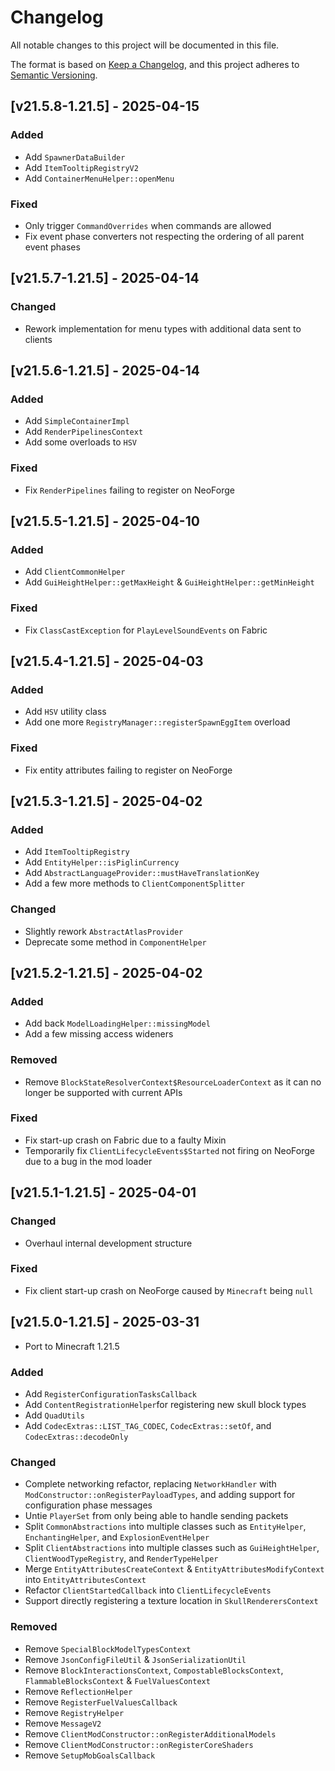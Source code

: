 # Changelog
All notable changes to this project will be documented in this file.

The format is based on [Keep a Changelog](https://keepachangelog.com/en/1.0.0/),
and this project adheres to [Semantic Versioning](https://semver.org/spec/v2.0.0.html).

## [v21.5.8-1.21.5] - 2025-04-15
### Added
- Add `SpawnerDataBuilder`
- Add `ItemTooltipRegistryV2`
- Add `ContainerMenuHelper::openMenu`
### Fixed
- Only trigger `CommandOverrides` when commands are allowed
- Fix event phase converters not respecting the ordering of all parent event phases

## [v21.5.7-1.21.5] - 2025-04-14
### Changed
- Rework implementation for menu types with additional data sent to clients

## [v21.5.6-1.21.5] - 2025-04-14
### Added
- Add `SimpleContainerImpl`
- Add `RenderPipelinesContext`
- Add some overloads to `HSV`
### Fixed
- Fix `RenderPipelines` failing to register on NeoForge

## [v21.5.5-1.21.5] - 2025-04-10
### Added
- Add `ClientCommonHelper`
- Add `GuiHeightHelper::getMaxHeight` & `GuiHeightHelper::getMinHeight`
### Fixed
- Fix `ClassCastException` for `PlayLevelSoundEvents` on Fabric

## [v21.5.4-1.21.5] - 2025-04-03
### Added
- Add `HSV` utility class
- Add one more `RegistryManager::registerSpawnEggItem` overload
### Fixed
- Fix entity attributes failing to register on NeoForge

## [v21.5.3-1.21.5] - 2025-04-02
### Added
- Add `ItemTooltipRegistry`
- Add `EntityHelper::isPiglinCurrency`
- Add `AbstractLanguageProvider::mustHaveTranslationKey`
- Add a few more methods to `ClientComponentSplitter`
### Changed
- Slightly rework `AbstractAtlasProvider`
- Deprecate some method in `ComponentHelper`

## [v21.5.2-1.21.5] - 2025-04-02
### Added
- Add back `ModelLoadingHelper::missingModel`
- Add a few missing access wideners
### Removed
- Remove `BlockStateResolverContext$ResourceLoaderContext` as it can no longer be supported with current APIs
### Fixed
- Fix start-up crash on Fabric due to a faulty Mixin
- Temporarily fix `ClientLifecycleEvents$Started` not firing on NeoForge due to a bug in the mod loader

## [v21.5.1-1.21.5] - 2025-04-01
### Changed
- Overhaul internal development structure
### Fixed
- Fix client start-up crash on NeoForge caused by `Minecraft` being `null`

## [v21.5.0-1.21.5] - 2025-03-31
- Port to Minecraft 1.21.5
### Added
- Add `RegisterConfigurationTasksCallback`
- Add `ContentRegistrationHelper`for registering new skull block types
- Add `QuadUtils`
- Add `CodecExtras::LIST_TAG_CODEC`, `CodecExtras::setOf`, and `CodecExtras::decodeOnly`
### Changed
- Complete networking refactor, replacing `NetworkHandler` with `ModConstructor::onRegisterPayloadTypes`, and adding support for configuration phase messages
- Untie `PlayerSet` from only being able to handle sending packets
- Split `CommonAbstractions` into multiple classes such as `EntityHelper`, `EnchantingHelper`, and `ExplosionEventHelper`
- Split `ClientAbstractions` into multiple classes such as `GuiHeightHelper`, `ClientWoodTypeRegistry`, and `RenderTypeHelper`
- Merge `EntityAttributesCreateContext` & `EntityAttributesModifyContext` into `EntityAttributesContext`
- Refactor `ClientStartedCallback` into `ClientLifecycleEvents`
- Support directly registering a texture location in `SkullRenderersContext`
### Removed
- Remove `SpecialBlockModelTypesContext`
- Remove `JsonConfigFileUtil` & `JsonSerializationUtil`
- Remove `BlockInteractionsContext`, `CompostableBlocksContext`, `FlammableBlocksContext` & `FuelValuesContext`
- Remove `ReflectionHelper`
- Remove `RegisterFuelValuesCallback`
- Remove `RegistryHelper`
- Remove `MessageV2`
- Remove `ClientModConstructor::onRegisterAdditionalModels`
- Remove `ClientModConstructor::onRegisterCoreShaders`
- Remove `SetupMobGoalsCallback`
